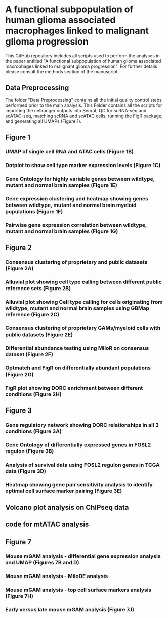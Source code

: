 # A functional subpopulation of human glioma associated macrophages linked to malignant glioma progression 

This GitHub repository includes all scripts used to perform the analyses in the paper entitled "A functional subpopulation of human glioma associated macrophages linked to malignant glioma progression". For further details please consult the methods section of the manuscript. 

## Data Preprocessing
The folder "Data Preprocessing" contains all the initial quality control steps performed prior to the main analysis. This Folder contains all the scripts for importing the cellranger outputs into Seurat, QC for scRNA-seq and scATAC-seq, matching scRNA and scATAC cells, running the FigR package, and generating all UMAPs (Figure 1).

## Figure 1
### UMAP of single cell RNA and ATAC cells (Figure 1B)


### Dotplot to show cell type marker expression levels (Figure 1C)


### Gene Ontology for highly variable genes between wildtype, mutant and normal brain samples (Figure 1E)


### Gene expression clustering and heatmap showing genes between wildtype, mutant and normal brain myeloid populations (Figure 1F)


### Pairwise gene expression correlation between wildtype, mutant and normal brain samples (Figure 1G)

## Figure 2
### Consensus clustering of proprietary and public datasets (Figure 2A)


### Alluvial plot showing cell type calling between different public reference sets (Figure 2B)


### Alluvial plot showing Cell type calling for cells originating from wildtype, mutant and normal brain samples using GBMap reference (Figure 2C)


### Consensus clustering of proprietary GAMs/myeloid cells with public datasets (Figure 2E)


### Differential abundance testing using MiloR on consensus dataset (Figure 2F)


### Optmatch and FigR on differentially abundant populations (Figure 2G)


### FigR plot showing DORC enrichment between different conditions (Figure 2H)

## Figure 3
### Gene regulatory network showing DORC relationships in all 3 conditions (Figure 3A)

### Gene Ontology of differentially expressed genes in FOSL2 regulon (Figure 3B)

### Analysis of survival data using FOSL2 regulon genes in TCGA data (Figure 3D)


### Heatmap showing gene pair sensitivity analysis to identify optimal cell surface marker pairing (Figure 3E)


## Volcano plot analysis on ChIPseq data


## code for mtATAC analysis

## Figure 7
### Mouse mGAM analysis - differential gene expression analysis and UMAP (Figures 7B and D)

### Mouse mGAM analysis - MiloDE analysis


### Mouse mGAM analysis - top cell surface markers analysis (Figure 7H)


### Early versus late mouse mGAM analysis (Figure 7J)






















